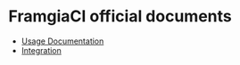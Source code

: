 # FramgiaCI official documents

- [Usage Documentation](./document.md)
- [Integration](./integration.md)


